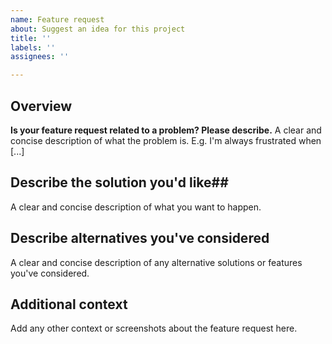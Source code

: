 ```yaml
---
name: Feature request
about: Suggest an idea for this project
title: ''
labels: ''
assignees: ''

---
```


## Overview
**Is your feature request related to a problem? Please describe.**
A clear and concise description of what the problem is. E.g. I'm always frustrated when [...]

## Describe the solution you'd like##
A clear and concise description of what you want to happen.

## Describe alternatives you've considered
A clear and concise description of any alternative solutions or features you've considered.

## Additional context
Add any other context or screenshots about the feature request here.
